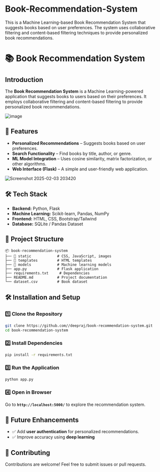 # Book-Recommendation-System
This is a Machine Learning-based Book Recommendation System that suggests books based on user preferences. The system uses collaborative filtering and content-based filtering techniques to provide personalized book recommendations.
# 📚 Book Recommendation System

## Introduction

The **Book Recommendation System** is a Machine Learning-powered application that suggests books to users based on their preferences. It employs collaborative filtering and content-based filtering to provide personalized book recommendations.

![image](https://github.com/user-attachments/assets/d0a0abca-4af7-44b0-bb85-5409aad1cdd2)



## 🚀 Features

- **Personalized Recommendations** – Suggests books based on user preferences.
- **Search Functionality** – Find books by title, author, or genre.
- **ML Model Integration** – Uses cosine similarity, matrix factorization, or other algorithms.
- **Web Interface (Flask)** – A simple and user-friendly web application.

![Screenshot 2025-02-03 203420](https://github.com/user-attachments/assets/4171827e-2ca9-48b0-9f96-d1bbd98fc5e6)


## 🛠️ Tech Stack

- **Backend:** Python, Flask
- **Machine Learning:** Scikit-learn, Pandas, NumPy
- **Frontend:** HTML, CSS, Bootstrap/Tailwind
- **Database:** SQLite / Pandas Dataset

## 📂 Project Structure

```
📦 book-recommendation-system
├── 📁 static            # CSS, JavaScript, images
├── 📁 templates         # HTML templates
├── 📁 models            # Machine learning models
├── app.py              # Flask application
├── requirements.txt     # Dependencies
├── README.md           # Project documentation
└── dataset.csv         # Book dataset
```

## 🛠️ Installation and Setup

### 1️⃣ Clone the Repository

```bash
git clone https://github.com//deepraj/book-recommendation-system.git
cd book-recommendation-system
```

### 2️⃣ Install Dependencies

```bash
pip install -r requirements.txt
```

### 3️⃣ Run the Application

```bash
python app.py
```

### 4️⃣ Open in Browser

Go to **`http://localhost:5000/`** to explore the recommendation system.

## 📌 Future Enhancements

- ✅ Add **user authentication** for personalized recommendations.
- ✅ Improve accuracy using **deep learning**

## 🤝 Contributing

Contributions are welcome! Feel free to submit issues or pull requests.
